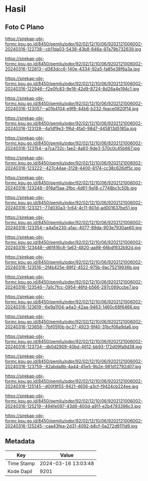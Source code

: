 # Hasil

## Foto C Plano

https://sirekap-obj-formc.kpu.go.id/8450/pemilu/pdpr/92/02/12/10/06/9202121006002-20240316-122738--cb11da03-5438-43b8-846a-97a79b732639.jpg

https://sirekap-obj-formc.kpu.go.id/8450/pemilu/pdpr/92/02/12/10/06/9202121006002-20240316-122813--d383dcc6-140e-4334-92a5-fa85e38f6a3a.jpg

https://sirekap-obj-formc.kpu.go.id/8450/pemilu/pdpr/92/02/12/10/06/9202121006002-20240316-122946--f2e0fc83-9e18-42d9-8724-8d26a4e194c1.jpg

https://sirekap-obj-formc.kpu.go.id/8450/pemilu/pdpr/92/02/12/10/06/9202121006002-20240316-123057--a01b4104-e9f8-44b6-b232-feace0820f14.jpg

https://sirekap-obj-formc.kpu.go.id/8450/pemilu/pdpr/92/02/12/10/06/9202121006002-20240316-123128--4a1df9e3-1f6d-4fa0-98d7-445813d5185a.jpg

https://sirekap-obj-formc.kpu.go.id/8450/pemilu/pdpr/92/02/12/10/06/9202121006002-20240316-123154--a7ca732c-1ae2-4a93-9de3-570c0c45b667.jpg

https://sirekap-obj-formc.kpu.go.id/8450/pemilu/pdpr/92/02/12/10/06/9202121006002-20240316-123222--427c44ae-3128-4400-8174-cc38c626df5c.jpg

https://sirekap-obj-formc.kpu.go.id/8450/pemilu/pdpr/92/02/12/10/06/9202121006002-20240316-123248--916af5aa-2fbc-4d61-9a18-c7748bc1c50b.jpg

https://sirekap-obj-formc.kpu.go.id/8450/pemilu/pdpr/92/02/12/10/06/9202121006002-20240316-123321--77d030a3-1c64-4c11-801d-ad001637be51.jpg

https://sirekap-obj-formc.kpu.go.id/8450/pemilu/pdpr/92/02/12/10/06/9202121006002-20240316-123354--a4a5e230-a1ac-4077-89da-903e7930ae60.jpg

https://sirekap-obj-formc.kpu.go.id/8450/pemilu/pdpr/92/02/12/10/06/9202121006002-20240316-123448--d6f816c8-1a63-4820-aa98-66bdf932b92d.jpg

https://sirekap-obj-formc.kpu.go.id/8450/pemilu/pdpr/92/02/12/10/06/9202121006002-20240316-123516--2f4b425e-89f2-4522-975b-9ac75219936b.jpg

https://sirekap-obj-formc.kpu.go.id/8450/pemilu/pdpr/92/02/12/10/06/9202121006002-20240316-123546--7a1c7fcc-0954-46fd-b566-297c069ccbe7.jpg

https://sirekap-obj-formc.kpu.go.id/8450/pemilu/pdpr/92/02/12/10/06/9202121006002-20240316-123619--6e9a1104-a4a3-42aa-9463-1460c68f6466.jpg

https://sirekap-obj-formc.kpu.go.id/8450/pemilu/pdpr/92/02/12/10/06/9202121006002-20240316-123658--7bf05f0b-bc27-4923-9f40-31bcf06a9da6.jpg

https://sirekap-obj-formc.kpu.go.id/8450/pemilu/pdpr/92/02/12/10/06/9202121006002-20240316-123734--db0d2909-40bd-4612-bb93-172d09fa9d38.jpg

https://sirekap-obj-formc.kpu.go.id/8450/pemilu/pdpr/92/02/12/10/06/9202121006002-20240316-123759--62abda8b-4a44-45e5-9b2e-981d12792d07.jpg

https://sirekap-obj-formc.kpu.go.id/8450/pemilu/pdpr/92/02/12/10/06/9202121006002-20240316-125145--d00f8f55-9421-4656-a3cf-f9424cb224ee.jpg

https://sirekap-obj-formc.kpu.go.id/8450/pemilu/pdpr/92/02/12/10/06/9202121006002-20240316-125219--494fe097-43d6-400d-a911-e2b4793396c3.jpg

https://sirekap-obj-formc.kpu.go.id/8450/pemilu/pdpr/92/02/12/10/06/9202121006002-20240316-125245--caa43fea-2d31-4092-b8cf-0a272d9111d9.jpg


## Metadata

| Key        | Value               |
| ---------- | ------------------- |
| Time Stamp | 2024-03-16 13:03:48 |
| Kode Dapil | 9201                |



